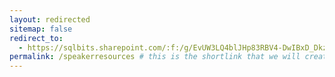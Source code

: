 ```yaml
---
layout: redirected
sitemap: false
redirect_to:
  - https://sqlbits.sharepoint.com/:f:/g/EvUW3LQ4blJHp83RBV4-DwIBxD_DkzqxlU73hrV8VJJ1_g?e=L9CdhX # This is where it will be redirected  - must be a complete url and a space after the -
permalink: /speakerresources # this is the shortlink that we will create the / is required - MUST MATCH the name of the file amd a space after the :
---
```

